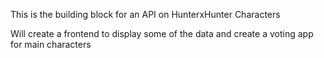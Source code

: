 This is the building block for an API on HunterxHunter Characters

Will create a frontend to display some of the data and create a voting app for main characters

